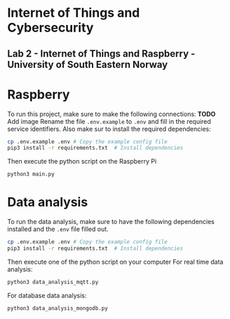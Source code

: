 # Internet of Things and Cybersecurity
## 	Lab 2 - Internet of Things and Raspberry - University of South Eastern Norway

# Raspberry
To run this project, make sure to make the following connections:
**TODO** Add image
Rename the file `.env.example` to `.env` and fill in the required service identifiers. Also make sur to install the required dependencies:
```bash
cp .env.example .env # Copy the example config file
pip3 install -r requirements.txt  # Install dependencies
```
Then execute the python script on the Raspberry Pi
```bash
python3 main.py
```

# Data analysis
To run the data analysis, make sure to have the following dependencies installed and the `.env` file filled out.
```bash
cp .env.example .env # Copy the example config file
pip3 install -r requirements.txt  # Install dependencies
```
Then execute one of the python script on your computer
For real time data analysis:
```bash
python3 data_analysis_mqtt.py
```
For database data analysis:
```bash
python3 data_analysis_mongodb.py
```